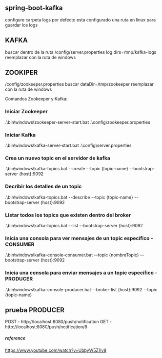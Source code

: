 ## spring-boot-kafka
 configure carpeta logs
 por defecto esta configurado una ruta en linux para guardar los logs
## KAFKA
 buscar dentro de la ruta /config/server.properties
log.dirs=/tmp/kafka-logs   reemplazar con la ruta de windows
## ZOOKIPER
/config/zookeeper.properties
buscar dataDir=/tmp/zookeeper reemplazar con la ruta de windows



 Comandos Zookeeper y Kafka:

### Iniciar Zookeeper
.\bin\windows\zookeeper-server-start.bat .\config\zookeeper.properties

### Iniciar Kafka
.\bin\windows\kafka-server-start.bat .\config\server.properties

### Crea un nuevo topic en el servidor de kafka
.\bin\windows\kafka-topics.bat --create --topic {topic-name} --bootstrap-server {host}:9092

### Decribir los detalles de un topic
.\bin\windows\kafka-topics.bat --describe --topic {topic-name} --bootstrap-server {host}:9092

### Listar todos los topics que existen dentro del broker
.\bin\windows\kafka-topics.bat --list --bootstrap-server {host}:9092

### Inicia una consola para ver mensajes de un topic específico - CONSUMER
.\bin\windows\kafka-console-consumer.bat --topic {nombreTopic} --bootstrap-server {host}:9092

### Inicia una consola para enviar mensajes a un topic específico - PRODUCER
.\bin\windows\kafka-console-producer.bat --broker-list {host}:9092 --topic {topic-name}


## prueba PRODUCER
POST - http://localhost:8080/push/notification
GET - http://localhost:8080/push/notification/8

##### reference 
https://www.youtube.com/watch?v=UbbyW5Z1lv8
